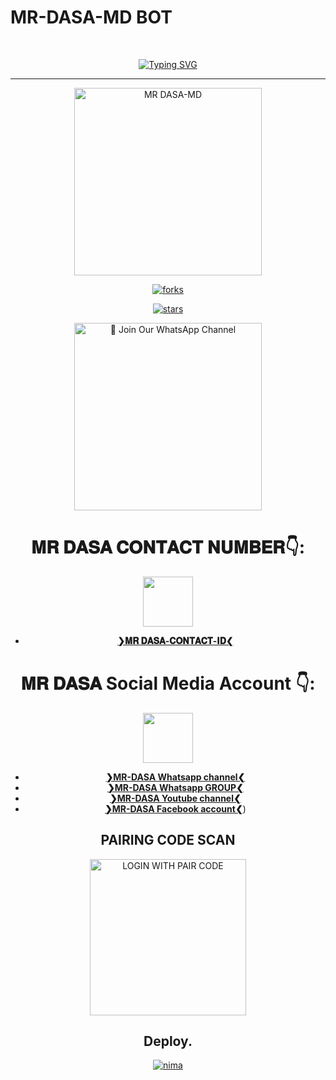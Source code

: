 # MR-DASA-MD BOT #
<br>
 </p>
    <p align="center">
<a href="https://git.io/typing-svg"><img src="https://readme-typing-svg.demolab.com?font=EB+Garamond&weight=800&size=28&duration=4000&pause=1000&random=false&width=435&lines=WELCOME+TO+MR DASA-MD-V1;MULTI-DEVICE+WHATSAPP+BOT;DEVELOPED+BY THARIDU;THARIDU DANANJAYA ⛓" alt="Typing SVG" /></a>

 
  
<div align="center">
</p

<hr>

<hr>

<p align="center">
  <a href="https://youtube.com/@mr_dasa-yt?si=yMADBPfi_9NwYmgu">
    <img alt="MR DASA-MD" height="300" src="https://files.catbox.moe/1biike.jpg">

    

![forks](https://github.com/Tharidudananjaya/MR-DASA-MD-V01_)

![stars](https://github.com/Tharidudananjaya/MR-DASA-MD-V01_)




<a href="https://chat.whatsapp.com/Bm4c9QEvr4gCx7FD3nlaX8"><img src="https://img.shields.io/badge/%E2%9D%A4%EF%B8%8F%E2%80%8D%20Join%20Our%20WhatsApp%20Channel%F0%9F%91%A8%E2%80%8D%F0%9F%92%BB-green" alt="📎 Join Our WhatsApp Channel" width="300"></a>


# 𝐌𝐑 𝐃𝐀𝐒𝐀 𝐂𝐎𝐍𝐓𝐀𝐂𝐓 𝐍𝐔𝐌𝐁𝐄𝐑👇:
<img src="https://files.catbox.moe/xebapg.jpg" width=80 height=80></a>   
- [**❯𝐌𝐑 𝐃𝐀𝐒𝐀-𝐂𝐎𝐍𝐓𝐀𝐂𝐓-𝐈𝐃❮**](https://wa.me/+94729280674?text=*❝𝙷𝙴𝚈-𝙼𝚁-𝙳𝙰𝚂𝙰-𝙱𝙾𝚃-𝙾𝚆𝙽𝙴𝚁❞⛺*)
# 𝐌𝐑 𝐃𝐀𝐒𝐀 Social Media Account 👇:
<img src="https://files.catbox.moe/xebapg.jpg" width=80 height=80></a>   
- [**❯MR-DASA Whatsapp channel❮**](https://whatsapp.com/channel/0029VafPRIHIHphCGVuZEb0T)
- [**❯MR-DASA Whatsapp GROUP❮**](https://chat.whatsapp.com/BkU7jMTNyKzDC7NUxEkHZ1)
-  [**❯MR-DASA Youtube  channel❮**](https://youtube.com/@mr_dasa-yt?si=mMN4nd1vqvzWRrB7)
-  [**❯MR-DASA Facebook account❮**](https://www.facebook.com/profile.php?id=100089545144215))

##  PAIRING CODE SCAN
<a href="(https://replit.com/@bhanuprakarsha/MR-DASA-MD#index.js)"><img src="https://pair-web-public.koyeb.app/" alt="LOGIN WITH PAIR CODE" width="250"></a>

## Deploy.
 [![nima](https://img.shields.io/badge/MR-DASA-MD_deploy_on_heroku-430098?style=for-the-badge&logo=heroku&logoColor=white&buttcode=1n2i3m4a)](https://dashboard.heroku.com/new?template=https://github.com/MR-DASA-V1-MD/MR-DASA-MD)

